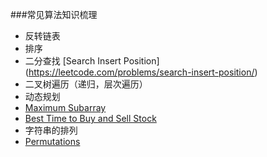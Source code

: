 ###常见算法知识梳理

* 反转链表
* 排序
* 二分查找  [Search Insert Position] (https://leetcode.com/problems/search-insert-position/)
* 二叉树遍历（递归，层次遍历）
* 动态规划
 * [Maximum Subarray](https://leetcode.com/problems/maximum-subarray/)
 * [Best Time to Buy and Sell Stock](https://leetcode.com/problems/best-time-to-buy-and-sell-stock/)
* 字符串的排列
 * [Permutations](https://leetcode.com/problems/permutations/)

